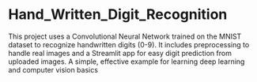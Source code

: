 # Hand_Written_Digit_Recognition
This project uses a Convolutional Neural Network trained on the MNIST dataset to recognize handwritten digits (0-9). It includes preprocessing to handle real images and a Streamlit app for easy digit prediction from uploaded images. A simple, effective example for learning deep learning and computer vision basics
